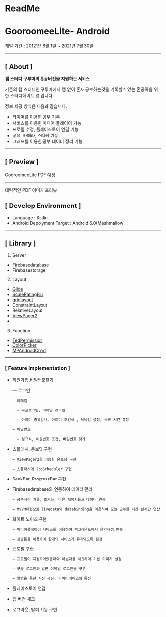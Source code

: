 # ReadMe

# GooroomeeLite- Android

개발 기간 : 20121년 6월 1일 ~ 2021년 7월 30일

---

## **[ About ]**

**캠 스터디 구루미의 혼공버전을 지원하는 서비스**

기존의 캠 스터디인 구루미에서 캠 없이 혼자 공부하는것을 기록할수 있는 혼공족을 위한 
스터디메이트 앱 입니다.

정보 제공 방식은 다음과 같습니다.

- 타이머를 이용한 공부 기록
- 서비스를 이용한 미디어 플레이어 기능
- 프로필 수정, 플레이스토어 연결 기능
- 공유, 카메라, 스티커 기능
- 그래프를 이용한 공부 데이터 정리 기능

---

## **[ Preview ]**

GooroomeeLite PDF 예정

---

대략적인 PDF 이미지 프리뷰

## **[ Develop Environment ]**

- Language : Kotlin
- Android Depolyment Target : Android 6.0(Mashmallow)

---

## **[ Library ]**

1. Server
- Firebasedatabase
- Firebasestorage

 2.   Layout

- [Glide](https://github.com/bumptech/glide)
- [ScaleRatingBar](https://github.com/williamyyu/SimpleRatingBar)
- [gridlayout](https://mvnrepository.com/artifact/androidx.gridlayout/gridlayout/1.0.0-rc01)
- ConstraintLayout
- RelativeLayout
- [ViewPager2](https://developer.android.com/jetpack/androidx/releases/viewpager2?hl=ko)
- 

 3. Function

- [TedPermission](https://github.com/ParkSangGwon/TedPermission)
- [ColorPicker](https://github.com/Dhaval2404/ColorPicker)
- [MPAndroidChart](https://github.com/PhilJay/MPAndroidChart)

---

### **[ Feature Implementation ]**

- 회원가입,비밀번호찾기

    — 로그인

      — 이메일
    
        — 구글로그인, 이메일 로그인

        — 아이디 중복검사, 아이디 조건식 , 닉네임 설정, 목표 시간 설정

      — 비밀번호

        — 정규식, 비밀번호 조건, 비밀번호 찾기

- 스플래시, 온보딩 구현

      — ViewPager2를 이용한 온보딩 구현

      — 스플래시에 JobScheduler 구현

- SeekBar, ProgressBar 구현
- Firebasedatabase와 연동하여 데이터 관리

      — 공부시간 기록, 초기화, 다른 페이지들과 데이터 연동

      — MVVM패턴으로 livedata와 databinding을 이용하여 오늘 공부한 시간 실시간 연산

- 화이트 노이즈 구현

      — 미디어플레이어 서비스를 이용하여 백그라운드에서 음악재생,반복

      — 싱글톤을 이용하여 한개의 서비스가 유지되도록 설정

- 프로필 구현

      — 프로필이 지정되어있을때와 아닐때를 체크하여 기본 이미지 설정

      — 구글 로그인과 일반 이메일 로그인을 구분

      — 앨범을 통한 사진 세팅, 파이어베이스와 통신

- 플레이스토어 연결
- 앱 버전 체크
- 로그아웃, 탈퇴 기능 구현
